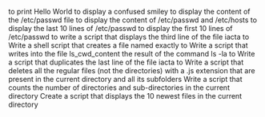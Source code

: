 to print Hello World
to display a confused smiley
to display the content of the /etc/passwd file
to display the content of /etc/passwd and /etc/hosts
to display the last 10 lines of /etc/passwd
to display the first 10 lines of /etc/passwd
to write a script that displays the third line of the file iacta
to Write a shell script that creates a file named exactly
to Write a script that writes into the file ls_cwd_content the result of the command ls -la
to Write a script that duplicates the last line of the file iacta
to Write a script that deletes all the regular files (not the directories) with a .js extension that are present in the current directory and all its subfolders
Write a script that counts the number of directories and sub-directories in the current directory
Create a script that displays the 10 newest files in the current directory

